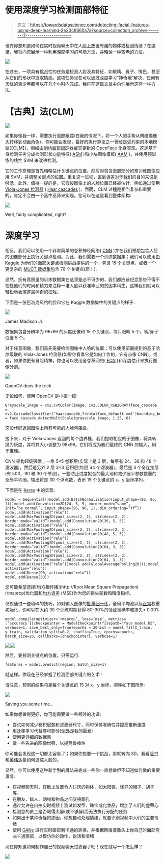 # 使用深度学习检测面部特征

> 原文：<https://towardsdatascience.com/detecting-facial-features-using-deep-learning-2e23c8660a7a?source=collection_archive---------7----------------------->

也许你想知道如何在实时视频聊天中在人脸上放置有趣的物体或检测情绪？在这里，我将向您展示一种利用深度学习的可能方法，并略读一种较老的方法。

![](img/7110120ff648ed6f73a981cffda1ef22.png)

在过去，一项具有挑战性的任务是检测人脸及其特征，如眼睛、鼻子、嘴巴，甚至从它们的形状中提取情感。这项任务现在可以通过深度学习“神奇地”解决，任何有天赋的青少年都可以在几个小时内完成。我将在这篇文章中向你展示这样一种方法。

# **【古典】法(CLM)**

![](img/4fd495d357fd6de49ca54fee907d43cd.png)

如果你像我一样，需要执行面部跟踪(在我的情况下，将一个人的手势从网络摄像头转移到动画角色)，你可能会发现，最好的执行算法之一曾经是受约束的本地模型([【CLM】](https://sites.google.com/site/xgyanhome/home/projects/clm-implementation/ConstrainedLocalModel-tutorial%2Cv0.7.pdf?attredirects=0))，例如由[剑桥面部跟踪器](https://github.com/TadasBaltrusaitis/CLM-framework)或其更新的 [OpenFace](https://github.com/TadasBaltrusaitis/OpenFace) 化身实现。这是基于将检测任务分成检测形状向量特征( [ASM](http://slidegur.com/doc/3183242/face-and-facial-feature-tracking-asm--aam--clm) )和小块图像模板( [AAM](http://slidegur.com/doc/3183242/face-and-facial-feature-tracking-asm--aam--clm) )，并使用预训练的线性 SVM 来改进检测。

它的工作原理是首先粗略估计关键点的位置，然后对包含面部部分的预训练图像应用 SVM，并调整关键点的位置。重复这一过程，直到误差对于我们的目的来说足够低。此外，值得一提的是，它假设图像上的人脸位置已经被估计，例如通过使用 [Viola-Jones 检测器](https://en.wikipedia.org/wiki/Viola%E2%80%93Jones_object_detection_framework) ( [Haar cascades](https://en.wikipedia.org/wiki/Haar-like_feature) )。然而，CLM 过程是相当复杂和重要的，肯定不会由一个高中巫师来实现。您可以在这里看到整体架构:

![](img/d45d6bf360ce170dd399661468accfdb.png)

Well, fairly complicated, right?

# **深度学习**

相反，我们可以使用一个非常简单的卷积神经网络( [CNN](https://en.wikipedia.org/wiki/Convolutional_neural_network) )并在我们预期包含人脸的图像部分上执行关键点检测。为此，我们需要一个训练数据集；我们可以使用由 [Kaggle](https://www.kaggle.com/) 为他们的[面部关键点检测挑战](https://www.kaggle.com/c/facial-keypoints-detection/data)提供的一个，包含 15 个关键点，或者一个更复杂的 [MUCT 数据集](http://www.milbo.org/muct/)包含 76 个关键点(耶！).

显然，拥有高质量的训练数据集在这里是必不可少的，我们都应该纪念那些不得不牺牲他们的时间和精力来注释一堆人脸以获准毕业的贫困本科生，这样我们就可以轻松地表演这些神奇的把戏。

下面是一张巴洛克风格的脸和它在 Kaggle 数据集中的关键点的样子:

![](img/7c91ae55f70f77a1295ebf156a53d3b0.png)

James Madison Jr.

数据集包含分辨率为 96x96 的灰度图像和 15 个关键点，每只眼睛 5 个，嘴/鼻子位置 5 个。

对于任意图像，我们首先需要检测图像中人脸的位置；可以使用前面提到的基于哈尔级联的 Viola-Jones 检测器(如果你看看它是如何工作的，它有点像 CNN)。或者，如果你更有冒险精神，你也可以使用全卷积网络( [FCN](https://people.eecs.berkeley.edu/%7Ejonlong/long_shelhamer_fcn.pdf) )和深度估计来执行图像分割。

![](img/467c4611f6636549241c834fe0553122.png)

OpenCV does the trick

无论如何，使用 OpenCV 是小菜一碟:

```
Grayscale_image = cv2.cvtColor(image, cv2.COLOR_RGB2GRAY)face_cascade = cv2.CascadeClassifier(‘haarcascade_frontalface_default.xml’)bounding_boxes = face_cascade.detectMultiScale(grayscale_image, 1.25, 6)
```

这段代码返回图像上所有可能的人脸包围盒。

接下来，对于 Viola-Jones 返回的每个边界框，我们提取相应的子图像，将其转换为灰度，并将其大小调整为 96x96。它们将成为我们最终的 CNN 的输入，用于推理。

CNN 架构超级猥琐；一堆 5×5 卷积层(实际上是 3 层，每层有 24、36 和 48 个滤波器)，然后是另外 2 层 3×3 卷积层(每层 64 个滤波器)，最后是 3 个全连接层(有 500、90 和 30 个节点)。一些防止过度拟合的最大池和减少展平参数数量的全局平均池。输出将是 30 个浮点数，表示 15 个关键点的 x，y 坐标序列。

下面是在 [Keras](https://keras.io/) 中的实现:

```
model = Sequential()model.add(BatchNormalization(input_shape=(96, 96, 1)))model.add(Convolution2D(24, 5, 5, border_mode=”same”, init=’he_normal’, input_shape=(96, 96, 1), dim_ordering=”tf”))
model.add(Activation(“relu”))
model.add(MaxPooling2D(pool_size=(2, 2), strides=(2, 2), border_mode=”valid”))model.add(Convolution2D(36, 5, 5))
model.add(Activation(“relu”))
model.add(MaxPooling2D(pool_size=(2, 2), strides=(2, 2), border_mode=”valid”))model.add(Convolution2D(48, 5, 5))
model.add(Activation(“relu”))
model.add(MaxPooling2D(pool_size=(2, 2), strides=(2, 2), border_mode=”valid”))model.add(Convolution2D(64, 3, 3))
model.add(Activation(“relu”))
model.add(MaxPooling2D(pool_size=(2, 2), strides=(2, 2), border_mode=”valid”))model.add(Convolution2D(64, 3, 3))
model.add(Activation(“relu”))model.add(GlobalAveragePooling2D());model.add(Dense(500, activation=”relu”))
model.add(Dense(90, activation=”relu”))
model.add(Dense(30))
```

您可能希望选择[均方根传播](http://Root Mean Square Propagation) (rmsprop)优化器和[均方误差](https://en.wikipedia.org/wiki/Mean_squared_error) (MSE)作为您的损失函数和精度指标。

仅仅通过一些琐碎的技巧，如对输入图像的[批量归一化](https://arxiv.org/abs/1502.03167)，全局平均池以及[正常](https://www.tensorflow.org/api_docs/python/tf/contrib/keras/initializers/he_normal)权重初始化，你可以在大约 30 个训练时期获得 80-90%的验证准确率和损失< 0.001:

```
model.compile(optimizer=’rmsprop’, loss=’mse’, metrics=[‘accuracy’])checkpointer = ModelCheckpoint(filepath=’face_model.h5', verbose=1, save_best_only=True)epochs = 30hist = model.fit(X_train, y_train, validation_split=0.2, shuffle=True, epochs=epochs, batch_size=20, callbacks=[checkpointer], verbose=1)
```

![](img/afd17f23c569604bafa9f71d594f927b.png)![](img/62d9504f011a7705d989a90ca70869c0.png)

然后，要预测关键点的位置，只需运行:

```
features = model.predict(region, batch_size=1)
```

就这样。你现在已经掌握了检测面部关键点的艺术！

请注意，预测的结果将是每个关键点的 15 对 x，y 坐标，顺序如下图所示:

![](img/0196b7fefc405627311607eb99d3796e.png)

Saving you some time…

如果你想做得更好，你可能需要做一些额外的功课:

*   尝试如何减少卷积层数和滤波器尺寸，同时保持准确性并提高推断速度
*   用迁移学习代替卷积部分([例外](https://arxiv.org/abs/1610.02357)是我的最爱)
*   使用更详细的数据集
*   做一些先进的图像增强，以提高鲁棒性

你可能会发现这一切都太容易了；如果你想要一个挑战，那就转向 3D，看看[脸书](https://research.fb.com/wp-content/uploads/2016/11/deepface-closing-the-gap-to-human-level-performance-in-face-verification.pdf)和[英伟达](http://research.nvidia.com/sites/default/files/publications/laine2017sca_paper_0.pdf)是如何追踪人脸的。

显然，你可以使用这种新学到的魔法来完成一些你一直想做但不知道如何做的重要事情:

*   在视频聊天时，在脸上放置令人讨厌的物体，如太阳镜、怪异的帽子、胡子等。
*   在朋友、敌人、动物和物品之间交换面孔
*   通过允许在自拍实时视频上测试新发型、珠宝或化妆品，增加了人们的虚荣心
*   检测您的员工是否喝得太醉(或不够醉)而无法执行分配的任务
*   如果出于某种奇怪的原因，你想自动处理情绪，就要识别视频中人们的主要情绪
*   使用 [GANs](https://en.wikipedia.org/wiki/Generative_adversarial_networks) 进行实时面部到卡通的转换，并根据网络摄像头上你自己的面部弯曲卡通面部，以模仿你的动作、说话和情绪

现在你知道如何制作自己的视频聊天过滤器了吧！现在就写一个怎么样？

![](img/ef71c9f038e9aef090dcf81a13d53c2d.png)
